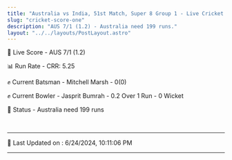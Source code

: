 ```yaml
---
title: "Australia vs India, 51st Match, Super 8 Group 1 - Live Cricket Score"
slug: "cricket-score-one"
description: "AUS 7/1 (1.2) - Australia need 199 runs."
layout: "../../layouts/PostLayout.astro"
---
```


🔴 Live Score - AUS 7/1 (1.2)  

📊 Run Rate - CRR: 5.25  

✊ Current Batsman - Mitchell Marsh - 0(0)  

✊ Current Bowler - Jasprit Bumrah - 0.2 Over 1 Run - 0 Wicket  

📑 Status - Australia need 199 runs

<br />

***

📝 Last Updated on : 6/24/2024, 10:11:06 PM

***

